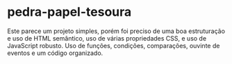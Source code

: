 # pedra-papel-tesoura
Este parece um projeto simples, porém foi preciso de uma boa estruturação e uso de HTML semântico, uso de várias propriedades CSS, e uso de JavaScript robusto. Uso de funções, condições, comparações, ouvinte de eventos e um código organizado. 
